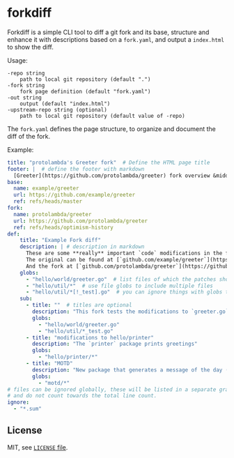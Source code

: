 # forkdiff

Forkdiff is a simple CLI tool to diff a git fork and its base,
structure and enhance it with descriptions based on a `fork.yaml`,
and output a `index.html` to show the diff.

Usage:

```
-repo string
    path to local git repository (default ".")
-fork string
    fork page definition (default "fork.yaml")
-out string
    output (default "index.html")
-upstream-repo string (optional)
    path to local git repository (default value of -repo)
```

The `fork.yaml` defines the page structure, to organize and document the diff of the fork.

Example:

```yaml
title: "protolambda's Greeter fork"  # Define the HTML page title
footer: |  # define the footer with markdown
  [Greeter](https://github.com/protolambda/greeter) fork overview &middot created with [Forkdiff](https://github.com/protolambda/forkdiff)
base:
  name: example/greeter
  url: https://github.com/example/greeter
  ref: refs/heads/master
fork:
  name: protolambda/greeter
  url: https://github.com/protolambda/greeter
  ref: refs/heads/optimism-history
def:
    title: "Example Fork diff"
    description: | # description in markdown
      These are some **really** important `code` modifications in the fork.
      The original can be found at [`github.com/example/greeter`](https://github.com/example/greeter).
      And the fork at [`github.com/protolambda/greeter`](https://github.com/protolambda/greeter).
    globs:
      - "hello/world/greeter.go"  # list files of which the patches should be included
      - "hello/util/*"  # use file globs to include multiple files
      - "hello/util/*[!_test].go"  # you can ignore things with globs too
    sub:
      - title: ""  # titles are optional
        description: "This fork tests the modifications to `greeter.go` and utils."
        globs:
          - "hello/world/greeter.go"
          - "hello/util/*_test.go"
      - title: "modifications to hello/printer"
        description: "The `printer` package prints greetings"
        globs:
          - "hello/printer/*"
      - title: "MOTD"
        description: "New package that generates a message of the day (MOTD) to add to the greeting"
        globs:
          - "motd/*"
# files can be ignored globally, these will be listed in a separate grayed-out section,
# and do not count towards the total line count.
ignore:
  - "*.sum"
```

## License

MIT, see [`LICENSE` file](./LICENSE).
